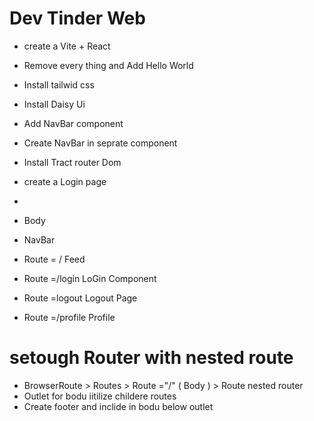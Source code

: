 # Dev Tinder Web

- create a Vite + React
- Remove every thing and Add Hello World
- Install tailwid css 
- Install Daisy Ui 
- Add NavBar component
- Create NavBar in seprate component
- Install Tract router Dom
- create a Login page
- 


- Body
-    NavBar 
-    Route = / Feed 
-    Route =/login    LoGin Component 
-    Route =logout    Logout Page 
-    Route =/profile  Profile  

# setough Router with nested route
- BrowserRoute > Routes > Route ="/" ( Body ) > Route nested router 
- Outlet for bodu iitilize childere routes 
- Create footer and inclide in bodu below outlet

